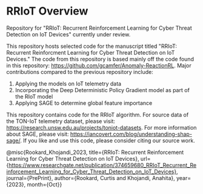 # RRIoT Overview
Repository for "RRIoT: Recurrent Reinforcement Learning for Cyber Threat Detection on IoT Devices" currently under review. 

This repository hosts selected code for the manuscript titled "RRIoT: Recurrent Reinforcment Learning for Cyber Threat Detection on IoT Devices." The code from this repository is based mainly off the code found in this repository: https://github.com/gcamfer/Anomaly-ReactionRL. Major contributions compared to the previous repository include:
1) Applying the models on IoT telemetry data 
2) Incorporating the Deep Deterministic Policy Gradient model as part of the RIoT model
3) Applying SAGE to determine global feature importance

This repository contains code for the RRIoT algorithm. For source data of the TON-IoT telemetry dataset, please visit: https://research.unsw.edu.au/projects/toniot-datasets. For more information about SAGE, please visit: https://iancovert.com/blog/understanding-shap-sage/. If you like and use this code, please consider citing our source work. 

@misc{Rookard_Khojandi_2023, 
  title={RRIoT: Recurrent Reinforcement Learning for Cyber Threat Detection on IoT Devices}, 
  url={https://www.researchgate.net/publication/374659680_RRIoT_Recurrent_Reinforcement_Learning_for_Cyber_Threat_Detection_on_IoT_Devices}, 
  journal={PrePrint}, 
  author={Rookard, Curtis and Khojandi, Anahita}, 
  year={2023}, 
  month={Oct}} 
